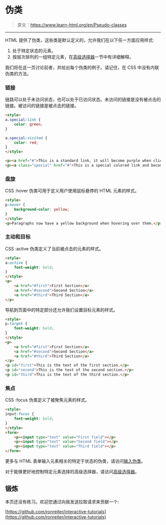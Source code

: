 # 伪类

> 原文：<https://www.learn-html.org/en/Pseudo-classes>

* * *

HTML 提供了伪类，这些类是默认定义的，允许我们在以下任一方面应用样式:

1.  处于特定状态的元素。
2.  按层次排列的一组特定元素，在[高级选择器](/en/Advanced_Selectors)一节中有详细解释。

我们将在这一页讨论前者，并给出每个伪类的例子。请记住，在 CSS 中没有内联伪类的方法。

### 链接

链路可以处于未访问状态，也可以处于已访问状态。未访问的链接是没有被点击的链接。被访问的链接是被点击的链接。

```html
<style>
a.special:link {
    color: green;
}

a.special:visited {
    color: red;
}
</style>

<p><a href="#">This is a standard link, it will become purple when clicked</a></p>
<p><a class="special" href="#">This is a special colored link and become red when clicked</a></p> 
```

### 盘旋

CSS :hover 伪类可用于定义用户使用鼠标悬停的 HTML 元素的样式。

```html
<style>
p:hover {
    background-color: yellow;
}
</style>
<p>Paragraphs now have a yellow background when hovering over them.</p> 
```

### 主动和目标

CSS :active 伪类定义了当前被点击的元素的样式。

```html
<style>
a:active {
    font-weight: bold;    
}
</style>
<p>
    <a href="#first">First Section</a>
    <a href="#second">Second Section</a>
    <a href="#third">Third Section</a>
</p> 
```

导航到页面中的特定部分还允许我们设置目标元素的样式。

```html
<style>
p:target {
    font-weight: bold;    
}
</style>
<p>
    <a href="#first">First Section</a>
    <a href="#second">Second Section</a>
    <a href="#third">Third Section</a>
</p>
<p id="first">This is the text of the first section.</p>
<p id="second">This is the text of the second section.</p>
<p id="third">This is the text of the third section.</p> 
```

### 焦点

CSS :focus 伪类定义了被聚焦元素的样式。

```html
<style>
input:focus {
    font-weight: bold;    
}
</style>
<form>
    <p><input type="text" value="First field"></p>
    <p><input type="text" value="Second field"></p>
    <p><input type="text" value="Third field"></p>        
</form> 
```

更多与 HTML 表单输入元素相关的特定于状态的伪类，请访问[输入伪类](/en/Input_Pseudo-classes)。

对于能够更好地控制特定元素选择的高级选择器，请访问[高级选择器](/en/Advanced_Selectors)。

## 锻炼

本页还没有练习。欢迎您通过向我发送拉取请求来贡献一个:

[https://github.com/ronreiter/interactive-tutorials](https://github.com/ronreiter/interactive-tutorials)